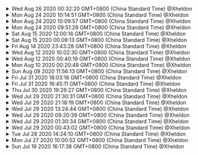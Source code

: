 
<details>
<summary>
Wed Aug 26 2020 00:32:20 GMT+0800 (China Standard Time) @Xheldon

</summary>

website:
 M src/build/ref.js

</details>

<details>
<summary>
Mon Aug 24 2020 10:14:51 GMT+0800 (China Standard Time) @Xheldon

</summary>

website:
 M package.json

</details>

<details>
<summary>
Mon Aug 24 2020 10:09:57 GMT+0800 (China Standard Time) @Xheldon

</summary>

website:
M  bin/build-example.js
M  bin/build-library.js
M  pages/index.html
M  public/css/site.css
A  public/logos/atypon.svg

</details>

<details>
<summary>
Mon Aug 24 2020 09:51:28 GMT+0800 (China Standard Time) @Xheldon

</summary>

website:
 M example/upload/index.html
 M example/upload/index.js
 M pages/examples/upload/index.md

</details>

<details>
<summary>
Sat Aug 15 2020 12:00:16 GMT+0800 (China Standard Time) @Xheldon

</summary>

website:
 M bin/build-example.js
 M package.json

</details>

<details>
<summary>
Sat Aug 15 2020 00:09:13 GMT+0800 (China Standard Time) @Xheldon

</summary>

website:
 M example/tooltip/index.html
 M example/tooltip/index.js
 M pages/examples/tooltip/index.md

</details>

<details>
<summary>
Fri Aug 14 2020 23:43:28 GMT+0800 (China Standard Time) @Xheldon

</summary>

menu:
 M src/menu.js

website:
 M example/basic/index.js
 M example/dino/index.js
 M example/markdown/index.html
 M pages/examples/dino/index.md
 M pages/examples/markdown/index.md

</details>

<details>
<summary>
Wed Aug 12 2020 10:02:30 GMT+0800 (China Standard Time) @Xheldon

</summary>

view:
 M src/README.md
 M src/decoration.js

website:
 M example/basic/index.html
 M example/dino/index.html
 M pages/examples/basic/index.md
 M pages/examples/dino/index.md
 M src/build/buildfile.js

</details>

<details>
<summary>
Wed Aug 12 2020 00:40:19 GMT+0800 (China Standard Time) @Xheldon

</summary>

state:
 M src/plugin.js
 M src/selection.js

website:
 M public/css/site.css

</details>

<details>
<summary>
Mon Aug 10 2020 00:20:49 GMT+0800 (China Standard Time) @Xheldon

</summary>

website:
 M pages/index.html

</details>

<details>
<summary>
Sun Aug 09 2020 11:56:13 GMT+0800 (China Standard Time) @Xheldon

</summary>

state:
## master...origin/master [ahead 2]
 M src/selection.js

website:
## master...origin/master [ahead 2]

</details>

<details>
<summary>
Fri Jul 31 2020 18:03:18 GMT+0800 (China Standard Time) @Xheldon

</summary>

state:
## master...origin/master [ahead 1]
 M src/state.js
 M src/transaction.js

website:
## master...origin/master [ahead 1]
 M public/css/site.css

</details>

<details>
<summary>
Fri Jul 31 2020 16:45:11 GMT+0800 (China Standard Time) @Xheldon

</summary>

state:
 M src/state.js

website:
 M src/build/ref.js

</details>

<details>
<summary>
Thu Jul 30 2020 19:26:27 GMT+0800 (China Standard Time) @Xheldon

</summary>

state:
 M src/plugin.js
 M src/state.js

website:
 M public/css/site.css

</details>

<details>
<summary>
Wed Jul 29 2020 21:30:31 GMT+0800 (China Standard Time) @Xheldon

</summary>

website:
 M public/css/site.css
 M templates/foot.html

</details>

<details>
<summary>
Wed Jul 29 2020 21:18:19 GMT+0800 (China Standard Time) @Xheldon

</summary>

website:
 M public/css/site.css

</details>

<details>
<summary>
Wed Jul 29 2020 13:24:44 GMT+0800 (China Standard Time) @Xheldon

</summary>

website:
 M public/css/site.css
 M templates/head.html

</details>

<details>
<summary>
Wed Jul 29 2020 09:20:39 GMT+0800 (China Standard Time) @Xheldon

</summary>

state:
 M src/README.md
 M src/state.js

website:
 M markdown/ref_intro.md
 M src/build/ref.js

</details>

<details>
<summary>
Wed Jul 29 2020 01:30:34 GMT+0800 (China Standard Time) @Xheldon

</summary>

website:
 M pages/docs/index.html
 M src/build/templates.js
 M templates/head.html

</details>

<details>
<summary>
Wed Jul 29 2020 00:43:02 GMT+0800 (China Standard Time) @Xheldon

</summary>

website:
 M pages/examples/index.html
 M pages/index.html
 M templates/foot.html

</details>

<details>
<summary>
Tue Jul 28 2020 14:24:10 GMT+0800 (China Standard Time) @Xheldon

</summary>

website:
 M pages/index.html
 M src/build/templates.js

</details>

<details>
<summary>
Mon Jul 27 2020 10:00:52 GMT+0800 (China Standard Time) @Xheldon

</summary>

view:
 M src/index.js

website:
 M package.json
 M public/css/site.css
 M src/build/ref.js
 M src/devserver.js

</details>

<details>
<summary>
Sun Jul 19 2020 16:17:38 GMT+0800 (China Standard Time) @Xheldon

</summary>

website:
 M markdown/ref_intro.md
 M pages/docs/ref/index.html
 M pages/index.html
 M templates/head.html

</details>
